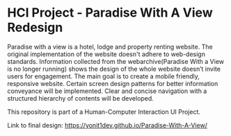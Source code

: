 # HCI Project - Paradise With A View Redesign

Paradise with a view is a hotel, lodge and property renting website. The original implementation of the website doesn't adhere to web-design standards.
Information collected from the webarchive(Paradise With a View is no longer running) shows the design of the whole website doesn’t invite users for engagement.
The main goal is to create a mobile friendly, responsive website. Certain screen design patterns for better information conveyance will be implemented. Clear and concise navigation with a structured hierarchy of contents will be developed. 

This repository is part of a Human-Computer Interaction UI Project. 

Link to final design: https://yonit1dev.github.io/Paradise-With-A-View/
